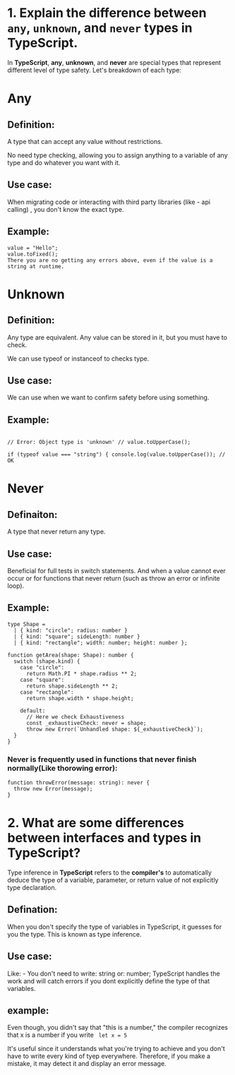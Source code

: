 # 1.  Explain the difference between  `any`,  `unknown`, and  `never`  types in TypeScript.

In **TypeScript**, **any**, **unknown**, and **never** are special types that represent different level of type safety. Let's breakdown of each type:   
  
  # Any
  
## Definition: 
A type that can accept any value without restrictions.  
  
No need type checking, allowing you to assign anything to a variable of any type and do whatever you want with it.  
  
## Use case: 
When migrating code or interacting with third party libraries (like - api calling) , you don't know the exact type.  
  
## Example:  
  
```let value: any = 5;  
value = "Hello";  
value.toFixed();  
There you are no getting any errors above, even if the value is a string at runtime.
```

# Unknown
## Definition:
 Any type are equivalent. Any value can be stored in it, but you must have to check.  
  
We can use typeof or instanceof to checks type.  
  
## Use case:
 We can use when we want to confirm safety before using something.  
  
## Example:
 ``` let value: unknown = "Hello";  
  
// Error: Object type is 'unknown' // value.toUpperCase();  
  
if (typeof value === "string") { console.log(value.toUpperCase()); // OK
```

# Never
## Definaiton:
A type that never return any type.  
   
  
## Use case:
Beneficial for full tests in switch statements.
And when a value cannot ever occur or for functions that never return (such as throw an error or infinite loop).

## Example:
```
type Shape = 
  | { kind: "circle"; radius: number }
  | { kind: "square"; sideLength: number }
  | { kind: "rectangle"; width: number; height: number };

function getArea(shape: Shape): number {
  switch (shape.kind) {
    case "circle":
      return Math.PI * shape.radius ** 2;
    case "square":
      return shape.sideLength ** 2;
    case "rectangle":
      return shape.width * shape.height;

    default:
      // Here we check Exhaustiveness
      const _exhaustiveCheck: never = shape;
      throw new Error(`Unhandled shape: ${_exhaustiveCheck}`);
  }
}

```
### Never is frequently used in functions that never finish normally(Like thorowing error):
```
function throwError(message: string): never {
  throw new Error(message);
}
```

# 2.  What are some differences between interfaces and types in TypeScript?
Type inference in **TypeScript** refers to the **compiler's** to automatically deduce the type of a variable, parameter, or return value of not explicitly type declaration.

## Defination:
When you don't specify the type of variables in TypeScript, it guesses for you the type. This is known as type inference. 
## Use case:
Like: - You don't need to write: string or: number; TypeScript handles the work and will catch errors if you dont explicitly define the type of that variables.

## example:
Even though, you didn't say that "this is a number," the compiler recognizes that x is a number if you write
```  let x = 5 ```
  
It's useful since it understands what you're trying to achieve and you don't have to write every kind of tyep everywhere. Therefore, if you make a mistake, it may detect it and display an error message.